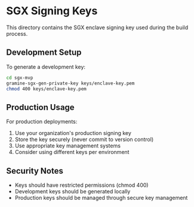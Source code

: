 # SGX Signing Keys

This directory contains the SGX enclave signing key used during the build process.

## Development Setup

To generate a development key:

```bash
cd sgx-mvp
gramine-sgx-gen-private-key keys/enclave-key.pem
chmod 400 keys/enclave-key.pem
```

## Production Usage

For production deployments:
1. Use your organization's production signing key
2. Store the key securely (never commit to version control)
3. Use appropriate key management systems
4. Consider using different keys per environment

## Security Notes

- Keys should have restricted permissions (chmod 400)
- Development keys should be generated locally
- Production keys should be managed through secure key management